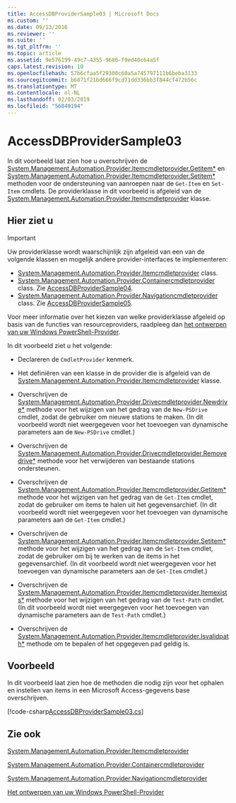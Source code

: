 ```yaml
---
title: AccessDBProviderSample03 | Microsoft Docs
ms.custom: ''
ms.date: 09/13/2016
ms.reviewer: ''
ms.suite: ''
ms.tgt_pltfrm: ''
ms.topic: article
ms.assetid: 9e576199-49c7-4355-9686-f9ed40c64a5f
caps.latest.revision: 10
ms.openlocfilehash: 57b6cfaa5f29300c60a5a745797111b6beba3133
ms.sourcegitcommit: b6871f21bd666f9cd71dd336bb3f844cf472b56c
ms.translationtype: MT
ms.contentlocale: nl-NL
ms.lasthandoff: 02/03/2019
ms.locfileid: "56849194"
---
```

# <a name="accessdbprovidersample03"></a>AccessDBProviderSample03

In dit voorbeeld laat zien hoe u overschrijven de [System.Management.Automation.Provider.Itemcmdletprovider.Getitem*](/dotnet/api/System.Management.Automation.Provider.ItemCmdletProvider.GetItem) en [System.Management.Automation.Provider.Itemcmdletprovider.Setitem*](/dotnet/api/System.Management.Automation.Provider.ItemCmdletProvider.SetItem) methoden voor de ondersteuning van aanroepen naar de `Get-Item` en `Set-Item` cmdlets. De providerklasse in dit voorbeeld is afgeleid van de [System.Management.Automation.Provider.Itemcmdletprovider](/dotnet/api/System.Management.Automation.Provider.ItemCmdletProvider) klasse.

## <a name="demonstrates"></a>Hier ziet u

> [!IMPORTANT]
> Uw providerklasse wordt waarschijnlijk zijn afgeleid van een van de volgende klassen en mogelijk andere provider-interfaces te implementeren:
>
> -   [System.Management.Automation.Provider.Itemcmdletprovider](/dotnet/api/System.Management.Automation.Provider.ItemCmdletProvider) class.
> -   [System.Management.Automation.Provider.Containercmdletprovider](/dotnet/api/System.Management.Automation.Provider.ContainerCmdletProvider) class. Zie [AccessDBProviderSample04](./accessdbprovidersample04.md).
> -   [System.Management.Automation.Provider.Navigationcmdletprovider](/dotnet/api/System.Management.Automation.Provider.NavigationCmdletProvider) class. Zie [AccessDBProviderSample05](./accessdbprovidersample05.md).
>
> Voor meer informatie over het kiezen van welke providerklasse afgeleid op basis van de functies van resourceproviders, raadpleeg dan [het ontwerpen van uw Windows PowerShell-Provider](./provider-types.md).

In dit voorbeeld ziet u het volgende:

- Declareren de `CmdletProvider` kenmerk.

- Het definiëren van een klasse in de provider die is afgeleid van de [System.Management.Automation.Provider.Itemcmdletprovider](/dotnet/api/System.Management.Automation.Provider.ItemCmdletProvider) klasse.

- Overschrijven de [System.Management.Automation.Provider.Drivecmdletprovider.Newdrive*](/dotnet/api/System.Management.Automation.Provider.DriveCmdletProvider.NewDrive) methode voor het wijzigen van het gedrag van de `New-PSDrive` cmdlet, zodat de gebruiker om nieuwe stations te maken. (In dit voorbeeld wordt niet weergegeven voor het toevoegen van dynamische parameters aan de `New-PSDrive` cmdlet.)

- Overschrijven de [System.Management.Automation.Provider.Drivecmdletprovider.Removedrive*](/dotnet/api/System.Management.Automation.Provider.DriveCmdletProvider.RemoveDrive) methode voor het verwijderen van bestaande stations ondersteunen.

- Overschrijven de [System.Management.Automation.Provider.Itemcmdletprovider.Getitem*](/dotnet/api/System.Management.Automation.Provider.ItemCmdletProvider.GetItem) methode voor het wijzigen van het gedrag van de `Get-Item` cmdlet, zodat de gebruiker om items te halen uit het gegevensarchief. (In dit voorbeeld wordt niet weergegeven voor het toevoegen van dynamische parameters aan de `Get-Item` cmdlet.)

- Overschrijven de [System.Management.Automation.Provider.Itemcmdletprovider.Setitem*](/dotnet/api/System.Management.Automation.Provider.ItemCmdletProvider.SetItem) methode voor het wijzigen van het gedrag van de `Set-Item` cmdlet, zodat de gebruiker om bij te werken van de items in het gegevensarchief. (In dit voorbeeld wordt niet weergegeven voor het toevoegen van dynamische parameters aan de `Get-Item` cmdlet.)

- Overschrijven de [System.Management.Automation.Provider.Itemcmdletprovider.Itemexists*](/dotnet/api/System.Management.Automation.Provider.ItemCmdletProvider.ItemExists) methode voor het wijzigen van het gedrag van de `Test-Path` cmdlet. (In dit voorbeeld wordt niet weergegeven voor het toevoegen van dynamische parameters aan de `Test-Path` cmdlet.)

- Overschrijven de [System.Management.Automation.Provider.Itemcmdletprovider.Isvalidpath*](/dotnet/api/System.Management.Automation.Provider.ItemCmdletProvider.IsValidPath) methode om te bepalen of het opgegeven pad geldig is.

## <a name="example"></a>Voorbeeld

In dit voorbeeld laat zien hoe de methoden die nodig zijn voor het ophalen en instellen van items in een Microsoft Access-gegevens base overschrijven.

[!code-csharp[AccessDBProviderSample03.cs](../../powershell-sdk-samples/SDK-2.0/csharp/AccessDBProviderSample06/AccessDBProviderSample06.cs#L11-L976 "AccessDBProviderSample03.cs")]

## <a name="see-also"></a>Zie ook

[System.Management.Automation.Provider.Itemcmdletprovider](/dotnet/api/System.Management.Automation.Provider.ItemCmdletProvider)

[System.Management.Automation.Provider.Containercmdletprovider](/dotnet/api/System.Management.Automation.Provider.ContainerCmdletProvider)

[System.Management.Automation.Provider.Navigationcmdletprovider](/dotnet/api/System.Management.Automation.Provider.NavigationCmdletProvider)

[Het ontwerpen van uw Windows PowerShell-Provider](./provider-types.md)
